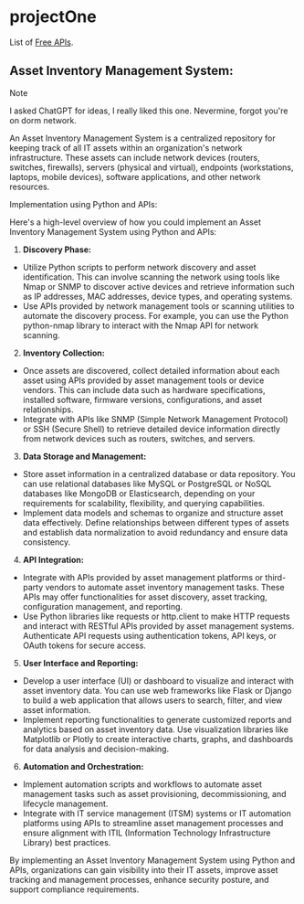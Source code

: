 # projectOne

List of [Free APIs](https://github.com/public-api-lists/public-api-lists?tab=readme-ov-file#test-data).

## Asset Inventory Management System:
> [!NOTE]
> I asked ChatGPT for ideas, I really liked this one.
> Nevermine, forgot you're on dorm network.

An Asset Inventory Management System is a centralized repository for keeping track of all IT assets within an organization's network infrastructure. These assets can include network devices (routers, switches, firewalls), servers (physical and virtual), endpoints (workstations, laptops, mobile devices), software applications, and other network resources.

Implementation using Python and APIs:

Here's a high-level overview of how you could implement an Asset Inventory Management System using Python and APIs:

1. __Discovery Phase:__
- Utilize Python scripts to perform network discovery and asset identification. This can involve scanning the network using tools like Nmap or SNMP to discover active devices and retrieve information such as IP addresses, MAC addresses, device types, and operating systems.
- Use APIs provided by network management tools or scanning utilities to automate the discovery process. For example, you can use the Python python-nmap library to interact with the Nmap API for network scanning.
2. __Inventory Collection:__
- Once assets are discovered, collect detailed information about each asset using APIs provided by asset management tools or device vendors. This can include data such as hardware specifications, installed software, firmware versions, configurations, and asset relationships.
- Integrate with APIs like SNMP (Simple Network Management Protocol) or SSH (Secure Shell) to retrieve detailed device information directly from network devices such as routers, switches, and servers.
3. __Data Storage and Management:__
- Store asset information in a centralized database or data repository. You can use relational databases like MySQL or PostgreSQL or NoSQL databases like MongoDB or Elasticsearch, depending on your requirements for scalability, flexibility, and querying capabilities.
- Implement data models and schemas to organize and structure asset data effectively. Define relationships between different types of assets and establish data normalization to avoid redundancy and ensure data consistency.
4. __API Integration:__
- Integrate with APIs provided by asset management platforms or third-party vendors to automate asset inventory management tasks. These APIs may offer functionalities for asset discovery, asset tracking, configuration management, and reporting.
- Use Python libraries like requests or http.client to make HTTP requests and interact with RESTful APIs provided by asset management systems. Authenticate API requests using authentication tokens, API keys, or OAuth tokens for secure access.
5. __User Interface and Reporting:__
- Develop a user interface (UI) or dashboard to visualize and interact with asset inventory data. You can use web frameworks like Flask or Django to build a web application that allows users to search, filter, and view asset information.
- Implement reporting functionalities to generate customized reports and analytics based on asset inventory data. Use visualization libraries like Matplotlib or Plotly to create interactive charts, graphs, and dashboards for data analysis and decision-making.
6. __Automation and Orchestration:__
- Implement automation scripts and workflows to automate asset management tasks such as asset provisioning, decommissioning, and lifecycle management.
- Integrate with IT service management (ITSM) systems or IT automation platforms using APIs to streamline asset management processes and ensure alignment with ITIL (Information Technology Infrastructure Library) best practices.

By implementing an Asset Inventory Management System using Python and APIs, organizations can gain visibility into their IT assets, improve asset tracking and management processes, enhance security posture, and support compliance requirements.